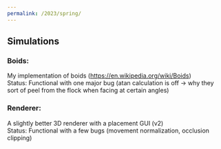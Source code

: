 ```yaml
---
permalink: /2023/spring/
---
```

## Simulations
### Boids:
My implementation of boids (https://en.wikipedia.org/wiki/Boids)  
Status: Functional with one major bug (atan calculation is off -> why they sort of peel from the flock when facing at certain angles)

### Renderer:
A slightly better 3D renderer with a placement GUI (v2)  
Status: Functional with a few bugs (movement normalization, occlusion clipping)